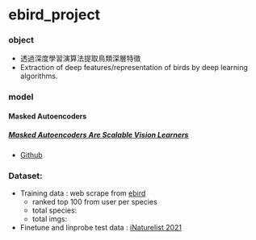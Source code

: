 # ebird_project

### object 
- 透過深度學習演算法提取鳥類深層特徵
- Extraction of deep features/representation of birds by deep learning algorithms.

### model 
#### Masked Autoencoders
##### [Masked Autoencoders Are Scalable Vision Learners](https://arxiv.org/abs/2111.06377)
- [Github](https://github.com/facebookresearch/mae)


### Dataset:
- Training data : web scrape from [ebird](https://ebird.org)
  - ranked top 100 from user per species
  - total species:
  - total imgs:   
- Finetune and linprobe test data : [iNaturelist 2021](https://github.com/visipedia/inat_comp/tree/master/2021)
